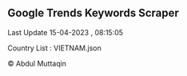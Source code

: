 

## Google Trends Keywords Scraper 
 
Last Update 15-04-2023 , 08:15:05

Country List :
VIETNAM.json



© Abdul Muttaqin 
